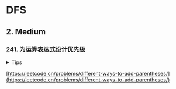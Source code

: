 # DFS

## 2. Medium

### 241. 为运算表达式设计优先级

<details>
<summary>Tips</summary>

1. 将每个符号分割的左右区间分别计算
2. 在将2边的结果用当前的运算符进行计算得到结果

</details>

[https://leetcode.cn/problems/different-ways-to-add-parentheses/](https://leetcode.cn/problems/different-ways-to-add-parentheses/)